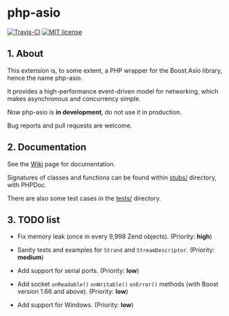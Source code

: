 # php-asio

[![Travis-CI](https://travis-ci.org/CismonX/php-asio.svg?branch=master)](https://travis-ci.org/CismonX/php-asio)
[![MIT license](https://img.shields.io/badge/licence-MIT-blue.svg)](https://opensource.org/licenses/MIT)

## 1. About

This extension is, to some extent, a PHP wrapper for the Boost.Asio library, hence the name php-asio.

It provides a high-performance event-driven model for networking, which makes asynchronous and concurrency simple.

Now php-asio is **in development**, do not use it in production.

Bug reports and pull requests are welcome.

## 2. Documentation

See the [Wiki](https://github.com/CismonX/php-asio/wiki) page for documentation.

Signatures of classes and functions can be found within [stubs/](stubs/) directory, with PHPDoc.

There are also some test cases in the [tests/](tests/) directory.

## 3. TODO list

* Fix memory leak (once in every 9,998 Zend objects). (Priority: **high**)

* Sanity tests and examples for `Strand` and `StreamDescriptor`. (Priority: **medium**)

* Add support for serial ports. (Priority: **low**)

* Add socket `onReadable()` `onWritable()` `onError()` methods (with Boost version 1.66 and above). (Priority: **low**)

* Add support for Windows. (Priority: **low**)